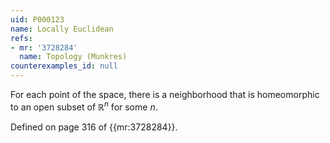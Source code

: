 ```yaml
---
uid: P000123
name: Locally Euclidean
refs:
- mr: '3728284'
  name: Topology (Munkres)
counterexamples_id: null
---
```

For each point of the space, there is a neighborhood that is homeomorphic to an open subset of $\mathbb R^n$ for some $n$.

Defined on page 316 of {{mr:3728284}}.
